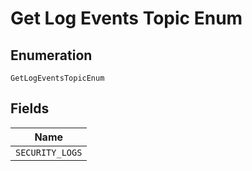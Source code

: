 
# Get Log Events Topic Enum

## Enumeration

`GetLogEventsTopicEnum`

## Fields

| Name |
|  --- |
| `SECURITY_LOGS` |

